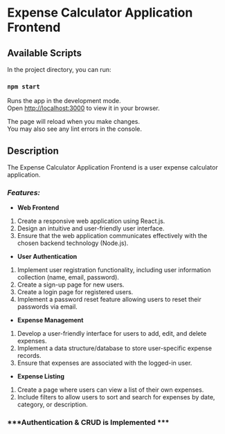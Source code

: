 #  Expense Calculator Application Frontend


## Available Scripts

In the project directory, you can run:

### `npm start`

Runs the app in the development mode.\
Open [http://localhost:3000](http://localhost:3000) to view it in your browser.

The page will reload when you make changes.\
You may also see any lint errors in the console.

## Description
The Expense Calculator Application Frontend is a user expense calculator application. 

### ***Features:***

* **Web Frontend**
1) Create a responsive web application using React.js.
2)  Design an intuitive and user-friendly user interface.
3)  Ensure that the web application communicates effectively with the chosen backend technology (Node.js).

* **User Authentication**
1) Implement user registration functionality, including user information collection (name, email, password).
2) Create a sign-up page for new users.
3) Create a login page for registered users.
4) Implement a password reset feature allowing users to reset their passwords via email.
   
* **Expense Management**
1) Develop a user-friendly interface for users to add, edit, and delete expenses.
2) Implement a data structure/database to store user-specific expense records.
3) Ensure that expenses are associated with the logged-in user.

* **Expense Listing**
1) Create a page where users can view a list of their own expenses.
2) Include filters to allow users to sort and search for expenses by date, category, or description.

### ***Authentication & CRUD is Implemented ***

